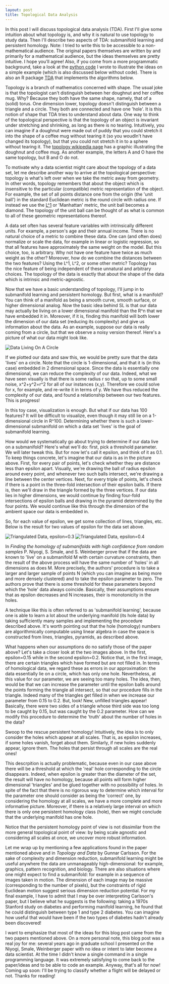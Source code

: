 ```yaml
---
layout: post
title: Topological Data Analysis
---
```


 In this post I will discuss topological data analysis (TDA). First I'll give some intuition about what topology is, and why it is natural to use topology to study data. Then I'll describe two aspects of TDA: submanifold learning and persistent homology.  Note: I tried to write this to be accessible to a non-mathematical audience. The original papers themselves are written by and primarily for a mathematical audience, but the ideas themselves are pretty intuitive. I hope you'll agree! Also, if you come from a more programmatic background, take a look at the [python code](https://github.com/michaelaaroncantrell/michaelaaroncantrell.github.io/blob/master/_posts/submanifold_learning/Submanifold_Learning_Blog.ipynb) I wrote to illustrate the ideas on a simple example (which is also discussed below without code). There is also an R package [TDA](https://cran.r-project.org/web/packages/TDA/index.html) that implements the algorithms below. 

 Topology is a branch of mathematics concerned with shape. The usual joke is that the topologist can't distinguish between her doughnut and her coffee mug. Why? Because they both have the same shape, namely, that of a (solid) torus. One dimension lower, topology doesn't distinguish between a triangle and a circle. They both are connected and have one 'hole'. It is this notion of shape that TDA tries to understand about data. One way to think of the topological perspective is that the topology of an object is invariant under stretching and shrinking, as long as there is no tearing. Intuitively, you can imagine if a doughnut were made out of puddy that you could stretch it into the shape of a coffee mug without tearing it (so you woudln't have changed its topology), but that you could not stretch it in to a sphere without tearing it. The [topology wikipedia page](https://en.wikipedia.org/wiki/Topology) has a graphic illustrating the doughnut and coffee mug. As another example, the letters A and O have the same topology, but B and O do not.

 To motivate why a data scientist might care about the topology of a data set, let me describe another way to arrive at the topological perspective: topology is what's left over when we take the metric away from geometry. In other words, topology remembers that about the object which is insensitive to the particular (compatible) metric representation of the object. For example, the set of all points distance one from the origin (the 'unit ball') in the standard Euclidean metric is the round circle with radius one. If instead we use the [L^1](https://en.wikipedia.org/wiki/Lp_space) or 'Manhattan' metric, the unit ball becomes a diamond. The topology of the unit ball can be thought of as what is common to all of these geometric representations thereof.

A data set often has several feature variables with intrinsically different units. For example, a person's age and their annual income. There is no natural choice of a metric to combine these data. One can (and often does) normalize or scale the data, for example in linear or logistic regression, so that all features have approximately the same weight on the model. But this choice, too, is arbitrary. Why not have one feature have twice as much weight as the other? Moreover, how do we combine the distances between the two features? Using the L^1, L^2, or some other metric? Topology has the nice feature of being independent of these unnatural and arbitrary choices. The topology of the data is exactly that about the shape of the data which is intrinsic and metric-agnostic.

Now that we have a basic understanding of topology, I'll jump in to submanifold learning and persistent homology. But first, what is a manifold? You can think of a manifold  as being a smooth curve, smooth surface, or higher dimensional analog. Now the basic idea behind SL is that our data may actually be living on a lower dimensional manifold than the R^n that we have embedded it in. Moreover, if it is, finding this manifold will both lower the dimension of our data set (reducing its complexity) and give us information about the data. As an example, suppose our data is really coming from a circle, but that we observe a noisy version thereof. Here's a picture of what our data might look like.

![Data Living On A Circle](https://github.com/michaelaaroncantrell/michaelaaroncantrell.github.io/blob/master/_posts/submanifold_learning/images/scatter.png?raw=true)

If we plotted our data and saw this, we would be pretty sure that the data 'lives' on a circle. Note that the circle is 1-dimensional, and that it is (in this case) embedded in 2 dimensional space. Since the data is essentially one dimensional, we can reduce the complexity of our data. Indeed, what we have seen visually is that there is some radius r so that, up to some small noise, x^2+y^2=r^2 for all of our instances (x,y). Therefore we could solve for x, for example, and re-write it in terms of y. We have thus reduced the complexity of our data, and found a relationship between our two features. This is progress!

In this toy case, visualization is enough. But what if our data has 100 features? It will be difficult to visualize, even though it may still lie on a 1-dimensional circle in R^100. Determining whether there is such a lower-dimensional submanifold on which a data set 'lives' is the goal of submanifold learning.

How would we systematically go about trying to determine if our data live on a submanifold? Here's what we'll do: first, pick a threshold parameter. We will later tweak this. But for now let's call it epsilon, and think of it as 0.1. To keep things concrete, let's imagine that our data is as in the picture above. First, for every pair of points, let's check whether they are distance less than epsilon apart. Visually, we're drawing the ball of radius epsilon around every point, and whenever two such balls intersect, we're drawing a line between the center vertices. Next, for every triple of points, let's check if there is a point in the three-fold intersection of their epsilon balls. If there is, then we'll draw in the triangle formed by the three vertices.  If our data lies in higher dimensions, we would continue by finding four-fold intersections of epsilon balls and drawing in the pyramid determined by the four points. We would continue like this through the dimension of the ambient space our data is embedded in.

So, for each value of epsilon, we get some collection of lines, triangles, etc. Below is the result for two values of epsilon for the data set above.

![Triangulated Data, epsilon=0.3](https://github.com/michaelaaroncantrell/michaelaaroncantrell.github.io/blob/master/_posts/submanifold_learning/images/2d-1.png?raw=true)
![Triangulated Data, epsilon=0.4](https://github.com/michaelaaroncantrell/michaelaaroncantrell.github.io/blob/master/_posts/submanifold_learning/images/2d-2.png?raw=true)

In *Finding the homology of submanifolds with high confidence from random samples* P. Niyogi, S. Smale, and S. Weinberger prove that if the data are known to 'live' on a submanifold M with certain curvature constraints, then the result of the above process will have the same number of 'holes' in all dimensions as does M. More precisely, the authors' procedure is to take a larger and larger sample of points N (which you can imagine as being more and more densely clustered) and to take the epsilon parameter to zero. The authors prove that there is some threshold for these parameters beyond which the 'hole' data always coincide. Basically, their assumptions ensure that as epsilon decreases and N increases, their is monotonicity in the holes.

A technique like this is often referred to as 'submanifold learning', because one is able to learn a lot about the underlying manifold (its hole data) by taking sufficiently many samples and implementing the procedure described above. It's worth pointing out that the hole (homology) numbers are algorithmically computable using linear algebra in case the space is constructed from lines, triangles, pyramids, as described above.

What happens when our assumptions do no satisfy those of the paper above? Let's take a closer look at the two images above. In the first, epsilon=0.15 while in the second epsilon=0.2. Notice that, in the first image, there are certain triangles which have formed but are not filled in. In terms of homological data, we regard these as errors in our approximation: the data essentially lie on a circle, which has only one hole. Nevertheless, at this value for our parameter, we are seeing too many holes. The idea, then, would be that we can increase the parameter until the epsilon balls around the points forming the triangle all intersect, so that our procedure fills in the triangle. Indeed many of the triangles get filled in when we increase our parameter from 0.15 to 0.2. But, look! New, unfilled triangles appear! Basically, there were two sides of a triangle whose third side was too long to be caught by 0.15, but was caught by the 0.2 parameter. How can we modify this procedure to determine the 'truth' about the number of holes in the data?

Swoop to the rescue persistent homology! Intuitively, the idea is to only consider the holes which appear at all scales. That is, as epsilon increases, if some holes vanish, forget about them. Similarly, if new holes suddenly appear, ignore them. The holes that persist through all scales are the real ones! 

This descrpition is actually problematic, because even in our case above there will be a threshold at which the 'real' hole corresponding to the circle disappears. Indeed, when epsilon is greater than the diameter of the set, the result will have no homology, because all points will form higher dimensional 'triangles' and be glued together with no possibility of holes. In spite of the fact that there is no rigorous way to determine which interval for the parameter one should consider as being the 'correct' one, by considering the homology at all scales, we have a more complete and more informative picture. Moreover, if there is a relatively large interval on which there is only one persistent homology class (hole), then we might conclude that the underlying manifold has one hole.

Notice that the persistent homology point of view is not dissimilar from the more general topological point of view: by being scale agnostic and considering all scales at once, we uncover more robust information.

Let me wrap up by mentioning a few applications found in the paper mentioned above and in *Topology and Data* by Gunnar Carlsson. For the sake of complexity and dimension reduction, submanifold learning might be useful anywhere the data are unmanageably high-dimensional: for example, graphics, pattern recognition, and biology. There are also situations where one might expect to find a submanifold: for example in a sequence of images taken in motion. The dimension of each image may be massive (corresponding to the number of pixels), but the constraints of rigid Euclidean motion suggest serious dimension reduction potential. For my final example, I have to admit that I may be over interpreting Carlsson's paper, but I believe what he suggests is the following: taking a 1970s Stanford study on diabetes and performing manifold learning, he found that he could distinguish between type 1 and type 2 diabetes. You can imagine how useful that would have been if the two types of diabetes hadn't already been discovered!

I want to emphasize that most of the ideas for this blog post came from the two papers mentioned above. On a more personal note, this blog post was a real joy for me: several years ago in graduate school I presented on the Niyogi, Smale, Weinberger paper with no idea or intent to later become a data scientist. At the time I didn't know a single command in a single programming language. It was extremely satisfying to come back to the paper/ideas and to be able to code an example. Anyway, that's all for now! Coming up soon: I'll be trying to classify whether a flight will be delayed or not. Thanks for reading!